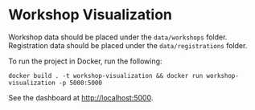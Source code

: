 # Workshop Visualization

Workshop data should be placed under the `data/workshops` folder. Registration data should be placed under the `data/registrations` folder.

To run the project in Docker, run the following:

```
docker build . -t workshop-visualization && docker run workshop-visualization -p 5000:5000
```

See the dashboard at [http://localhost:5000](http://localhost:5000).

